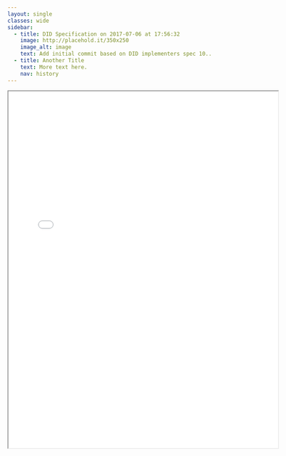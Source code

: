 ```yaml
---
layout: single
classes: wide
sidebar:
  - title: DID Specification on 2017-07-06 at 17:56:32
    image: http://placehold.it/350x250
    image_alt: image
    text: Add initial commit based on DID implementers spec 10..
  - title: Another Title
    text: More text here.
    nav: history
---
```

<iframe src="../index.html" width="120%" height="800"></iframe>

